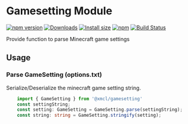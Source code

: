 # Gamesetting Module

[![npm version](https://img.shields.io/npm/v/@xmcl/gamesetting.svg)](https://www.npmjs.com/package/@xmcl/gamesetting)
[![Downloads](https://img.shields.io/npm/dm/@xmcl/gamesetting.svg)](https://npmjs.com/@xmcl/gamesetting)
[![Install size](https://packagephobia.now.sh/badge?p=@xmcl/gamesetting)](https://packagephobia.now.sh/result?p=@xmcl/gamesetting)
[![npm](https://img.shields.io/npm/l/@xmcl/minecraft-launcher-core.svg)](https://github.com/voxelum/minecraft-launcher-core-node/blob/master/LICENSE)
[![Build Status](https://github.com/voxelum/minecraft-launcher-core-node/workflows/Build/badge.svg)](https://github.com/Voxelum/minecraft-launcher-core-node/actions?query=workflow%3ABuild)

Provide function to parse Minecraft game settings

## Usage 

### Parse GameSetting (options.txt)

Serialize/Deserialize the minecraft game setting string.

```ts
    import { GameSetting } from '@xmcl/gamesetting'
    const settingString;
    const setting: GameSetting = GameSetting.parse(settingString);
    const string: string = GameSetting.stringify(setting);
```
